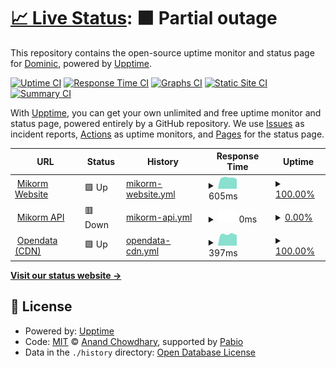 # [📈 Live Status](https://status.mikorm.app): <!--live status--> **🟧 Partial outage**

This repository contains the open-source uptime monitor and status page for [Dominic](https://dominic-ktz.de), powered by [Upptime](https://github.com/upptime/upptime).

[![Uptime CI](https://github.com/Dominic-ktz/mikorm-upptime/workflows/Uptime%20CI/badge.svg)](https://github.com/Dominic-ktz/mikorm-upptime/actions?query=workflow%3A%22Uptime+CI%22)
[![Response Time CI](https://github.com/Dominic-ktz/mikorm-upptime/workflows/Response%20Time%20CI/badge.svg)](https://github.com/Dominic-ktz/mikorm-upptime/actions?query=workflow%3A%22Response+Time+CI%22)
[![Graphs CI](https://github.com/Dominic-ktz/mikorm-upptime/workflows/Graphs%20CI/badge.svg)](https://github.com/Dominic-ktz/mikorm-upptime/actions?query=workflow%3A%22Graphs+CI%22)
[![Static Site CI](https://github.com/Dominic-ktz/mikorm-upptime/workflows/Static%20Site%20CI/badge.svg)](https://github.com/Dominic-ktz/mikorm-upptime/actions?query=workflow%3A%22Static+Site+CI%22)
[![Summary CI](https://github.com/Dominic-ktz/mikorm-upptime/workflows/Summary%20CI/badge.svg)](https://github.com/Dominic-ktz/mikorm-upptime/actions?query=workflow%3A%22Summary+CI%22)

With [Upptime](https://upptime.js.org), you can get your own unlimited and free uptime monitor and status page, powered entirely by a GitHub repository. We use [Issues](https://github.com/Dominic-ktz/mikorm-upptime/issues) as incident reports, [Actions](https://github.com/Dominic-ktz/mikorm-upptime/actions) as uptime monitors, and [Pages](https://status.mikorm.app) for the status page.

<!--start: status pages-->
<!-- This summary is generated by Upptime (https://github.com/upptime/upptime) -->
<!-- Do not edit this manually, your changes will be overwritten -->
<!-- prettier-ignore -->
| URL | Status | History | Response Time | Uptime |
| --- | ------ | ------- | ------------- | ------ |
| <img alt="" src="https://icons.duckduckgo.com/ip3/mikorm.app.ico" height="13"> [Mikorm Website](https://mikorm.app) | 🟩 Up | [mikorm-website.yml](https://github.com/Dominic-ktz/mikorm-upptime/commits/HEAD/history/mikorm-website.yml) | <details><summary><img alt="Response time graph" src="./graphs/mikorm-website/response-time-week.png" height="20"> 605ms</summary><br><a href="https://status.mikorm.app/history/mikorm-website"><img alt="Response time 1178" src="https://img.shields.io/endpoint?url=https%3A%2F%2Fraw.githubusercontent.com%2FDominic-ktz%2Fmikorm-upptime%2FHEAD%2Fapi%2Fmikorm-website%2Fresponse-time.json"></a><br><a href="https://status.mikorm.app/history/mikorm-website"><img alt="24-hour response time 570" src="https://img.shields.io/endpoint?url=https%3A%2F%2Fraw.githubusercontent.com%2FDominic-ktz%2Fmikorm-upptime%2FHEAD%2Fapi%2Fmikorm-website%2Fresponse-time-day.json"></a><br><a href="https://status.mikorm.app/history/mikorm-website"><img alt="7-day response time 605" src="https://img.shields.io/endpoint?url=https%3A%2F%2Fraw.githubusercontent.com%2FDominic-ktz%2Fmikorm-upptime%2FHEAD%2Fapi%2Fmikorm-website%2Fresponse-time-week.json"></a><br><a href="https://status.mikorm.app/history/mikorm-website"><img alt="30-day response time 1066" src="https://img.shields.io/endpoint?url=https%3A%2F%2Fraw.githubusercontent.com%2FDominic-ktz%2Fmikorm-upptime%2FHEAD%2Fapi%2Fmikorm-website%2Fresponse-time-month.json"></a><br><a href="https://status.mikorm.app/history/mikorm-website"><img alt="1-year response time 1178" src="https://img.shields.io/endpoint?url=https%3A%2F%2Fraw.githubusercontent.com%2FDominic-ktz%2Fmikorm-upptime%2FHEAD%2Fapi%2Fmikorm-website%2Fresponse-time-year.json"></a></details> | <details><summary><a href="https://status.mikorm.app/history/mikorm-website">100.00%</a></summary><a href="https://status.mikorm.app/history/mikorm-website"><img alt="All-time uptime 99.25%" src="https://img.shields.io/endpoint?url=https%3A%2F%2Fraw.githubusercontent.com%2FDominic-ktz%2Fmikorm-upptime%2FHEAD%2Fapi%2Fmikorm-website%2Fuptime.json"></a><br><a href="https://status.mikorm.app/history/mikorm-website"><img alt="24-hour uptime 100.00%" src="https://img.shields.io/endpoint?url=https%3A%2F%2Fraw.githubusercontent.com%2FDominic-ktz%2Fmikorm-upptime%2FHEAD%2Fapi%2Fmikorm-website%2Fuptime-day.json"></a><br><a href="https://status.mikorm.app/history/mikorm-website"><img alt="7-day uptime 100.00%" src="https://img.shields.io/endpoint?url=https%3A%2F%2Fraw.githubusercontent.com%2FDominic-ktz%2Fmikorm-upptime%2FHEAD%2Fapi%2Fmikorm-website%2Fuptime-week.json"></a><br><a href="https://status.mikorm.app/history/mikorm-website"><img alt="30-day uptime 98.78%" src="https://img.shields.io/endpoint?url=https%3A%2F%2Fraw.githubusercontent.com%2FDominic-ktz%2Fmikorm-upptime%2FHEAD%2Fapi%2Fmikorm-website%2Fuptime-month.json"></a><br><a href="https://status.mikorm.app/history/mikorm-website"><img alt="1-year uptime 99.25%" src="https://img.shields.io/endpoint?url=https%3A%2F%2Fraw.githubusercontent.com%2FDominic-ktz%2Fmikorm-upptime%2FHEAD%2Fapi%2Fmikorm-website%2Fuptime-year.json"></a></details>
| <img alt="" src="https://icons.duckduckgo.com/ip3/mikormconnect.mikorm.app.ico" height="13"> [Mikorm API](https://mikormconnect.mikorm.app) | 🟥 Down | [mikorm-api.yml](https://github.com/Dominic-ktz/mikorm-upptime/commits/HEAD/history/mikorm-api.yml) | <details><summary><img alt="Response time graph" src="./graphs/mikorm-api/response-time-week.png" height="20"> 0ms</summary><br><a href="https://status.mikorm.app/history/mikorm-api"><img alt="Response time 466" src="https://img.shields.io/endpoint?url=https%3A%2F%2Fraw.githubusercontent.com%2FDominic-ktz%2Fmikorm-upptime%2FHEAD%2Fapi%2Fmikorm-api%2Fresponse-time.json"></a><br><a href="https://status.mikorm.app/history/mikorm-api"><img alt="24-hour response time 0" src="https://img.shields.io/endpoint?url=https%3A%2F%2Fraw.githubusercontent.com%2FDominic-ktz%2Fmikorm-upptime%2FHEAD%2Fapi%2Fmikorm-api%2Fresponse-time-day.json"></a><br><a href="https://status.mikorm.app/history/mikorm-api"><img alt="7-day response time 0" src="https://img.shields.io/endpoint?url=https%3A%2F%2Fraw.githubusercontent.com%2FDominic-ktz%2Fmikorm-upptime%2FHEAD%2Fapi%2Fmikorm-api%2Fresponse-time-week.json"></a><br><a href="https://status.mikorm.app/history/mikorm-api"><img alt="30-day response time 392" src="https://img.shields.io/endpoint?url=https%3A%2F%2Fraw.githubusercontent.com%2FDominic-ktz%2Fmikorm-upptime%2FHEAD%2Fapi%2Fmikorm-api%2Fresponse-time-month.json"></a><br><a href="https://status.mikorm.app/history/mikorm-api"><img alt="1-year response time 466" src="https://img.shields.io/endpoint?url=https%3A%2F%2Fraw.githubusercontent.com%2FDominic-ktz%2Fmikorm-upptime%2FHEAD%2Fapi%2Fmikorm-api%2Fresponse-time-year.json"></a></details> | <details><summary><a href="https://status.mikorm.app/history/mikorm-api">0.00%</a></summary><a href="https://status.mikorm.app/history/mikorm-api"><img alt="All-time uptime 76.51%" src="https://img.shields.io/endpoint?url=https%3A%2F%2Fraw.githubusercontent.com%2FDominic-ktz%2Fmikorm-upptime%2FHEAD%2Fapi%2Fmikorm-api%2Fuptime.json"></a><br><a href="https://status.mikorm.app/history/mikorm-api"><img alt="24-hour uptime 0.00%" src="https://img.shields.io/endpoint?url=https%3A%2F%2Fraw.githubusercontent.com%2FDominic-ktz%2Fmikorm-upptime%2FHEAD%2Fapi%2Fmikorm-api%2Fuptime-day.json"></a><br><a href="https://status.mikorm.app/history/mikorm-api"><img alt="7-day uptime 0.00%" src="https://img.shields.io/endpoint?url=https%3A%2F%2Fraw.githubusercontent.com%2FDominic-ktz%2Fmikorm-upptime%2FHEAD%2Fapi%2Fmikorm-api%2Fuptime-week.json"></a><br><a href="https://status.mikorm.app/history/mikorm-api"><img alt="30-day uptime 52.72%" src="https://img.shields.io/endpoint?url=https%3A%2F%2Fraw.githubusercontent.com%2FDominic-ktz%2Fmikorm-upptime%2FHEAD%2Fapi%2Fmikorm-api%2Fuptime-month.json"></a><br><a href="https://status.mikorm.app/history/mikorm-api"><img alt="1-year uptime 76.51%" src="https://img.shields.io/endpoint?url=https%3A%2F%2Fraw.githubusercontent.com%2FDominic-ktz%2Fmikorm-upptime%2FHEAD%2Fapi%2Fmikorm-api%2Fuptime-year.json"></a></details>
| <img alt="" src="https://icons.duckduckgo.com/ip3/opendata.mikorm.app.ico" height="13"> [Opendata (CDN)](https://opendata.mikorm.app/) | 🟩 Up | [opendata-cdn.yml](https://github.com/Dominic-ktz/mikorm-upptime/commits/HEAD/history/opendata-cdn.yml) | <details><summary><img alt="Response time graph" src="./graphs/opendata-cdn/response-time-week.png" height="20"> 397ms</summary><br><a href="https://status.mikorm.app/history/opendata-cdn"><img alt="Response time 525" src="https://img.shields.io/endpoint?url=https%3A%2F%2Fraw.githubusercontent.com%2FDominic-ktz%2Fmikorm-upptime%2FHEAD%2Fapi%2Fopendata-cdn%2Fresponse-time.json"></a><br><a href="https://status.mikorm.app/history/opendata-cdn"><img alt="24-hour response time 342" src="https://img.shields.io/endpoint?url=https%3A%2F%2Fraw.githubusercontent.com%2FDominic-ktz%2Fmikorm-upptime%2FHEAD%2Fapi%2Fopendata-cdn%2Fresponse-time-day.json"></a><br><a href="https://status.mikorm.app/history/opendata-cdn"><img alt="7-day response time 397" src="https://img.shields.io/endpoint?url=https%3A%2F%2Fraw.githubusercontent.com%2FDominic-ktz%2Fmikorm-upptime%2FHEAD%2Fapi%2Fopendata-cdn%2Fresponse-time-week.json"></a><br><a href="https://status.mikorm.app/history/opendata-cdn"><img alt="30-day response time 662" src="https://img.shields.io/endpoint?url=https%3A%2F%2Fraw.githubusercontent.com%2FDominic-ktz%2Fmikorm-upptime%2FHEAD%2Fapi%2Fopendata-cdn%2Fresponse-time-month.json"></a><br><a href="https://status.mikorm.app/history/opendata-cdn"><img alt="1-year response time 525" src="https://img.shields.io/endpoint?url=https%3A%2F%2Fraw.githubusercontent.com%2FDominic-ktz%2Fmikorm-upptime%2FHEAD%2Fapi%2Fopendata-cdn%2Fresponse-time-year.json"></a></details> | <details><summary><a href="https://status.mikorm.app/history/opendata-cdn">100.00%</a></summary><a href="https://status.mikorm.app/history/opendata-cdn"><img alt="All-time uptime 99.56%" src="https://img.shields.io/endpoint?url=https%3A%2F%2Fraw.githubusercontent.com%2FDominic-ktz%2Fmikorm-upptime%2FHEAD%2Fapi%2Fopendata-cdn%2Fuptime.json"></a><br><a href="https://status.mikorm.app/history/opendata-cdn"><img alt="24-hour uptime 100.00%" src="https://img.shields.io/endpoint?url=https%3A%2F%2Fraw.githubusercontent.com%2FDominic-ktz%2Fmikorm-upptime%2FHEAD%2Fapi%2Fopendata-cdn%2Fuptime-day.json"></a><br><a href="https://status.mikorm.app/history/opendata-cdn"><img alt="7-day uptime 100.00%" src="https://img.shields.io/endpoint?url=https%3A%2F%2Fraw.githubusercontent.com%2FDominic-ktz%2Fmikorm-upptime%2FHEAD%2Fapi%2Fopendata-cdn%2Fuptime-week.json"></a><br><a href="https://status.mikorm.app/history/opendata-cdn"><img alt="30-day uptime 98.78%" src="https://img.shields.io/endpoint?url=https%3A%2F%2Fraw.githubusercontent.com%2FDominic-ktz%2Fmikorm-upptime%2FHEAD%2Fapi%2Fopendata-cdn%2Fuptime-month.json"></a><br><a href="https://status.mikorm.app/history/opendata-cdn"><img alt="1-year uptime 99.56%" src="https://img.shields.io/endpoint?url=https%3A%2F%2Fraw.githubusercontent.com%2FDominic-ktz%2Fmikorm-upptime%2FHEAD%2Fapi%2Fopendata-cdn%2Fuptime-year.json"></a></details>

<!--end: status pages-->

[**Visit our status website →**](https://status.mikorm.app)

## 📄 License

- Powered by: [Upptime](https://github.com/upptime/upptime)
- Code: [MIT](./LICENSE) © [Anand Chowdhary](https://anandchowdhary.com), supported by [Pabio](https://pabio.com)
- Data in the `./history` directory: [Open Database License](https://opendatacommons.org/licenses/odbl/1-0/)
